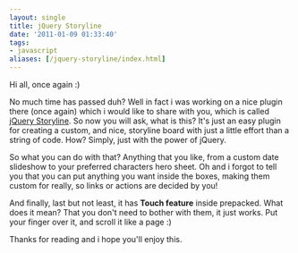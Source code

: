 ```yaml
---
layout: single
title: jQuery Storyline
date: '2011-01-09 01:33:40'
tags:
- javascript
aliases: [/jquery-storyline/index.html]
---
```


Hi all, once again :)

No much time has passed duh? Well in fact i was working on a nice plugin there (once again) which i would like to share with you, which is called [jQuery Storyline](http://examples.julianxhokaxhiu.com/storyline/ "jQuery Storyline"). So now you will ask, what is this? It's just an easy plugin for creating a custom, and nice, storyline board with just a little effort than a string of code. How? Simply, just with the power of jQuery.

So what you can do with that? Anything that you like, from a custom date slideshow to your preferred characters hero sheet. Oh and i forgot to tell you that you can put anything you want inside the boxes, making them custom for really, so links or actions are decided by you!

And finally, last but not least, it has **Touch feature** inside prepacked. What does it mean? That you don't need to bother with them, it just works. Put your finger over it, and scroll it like a page :)

Thanks for reading and i hope you'll enjoy this.